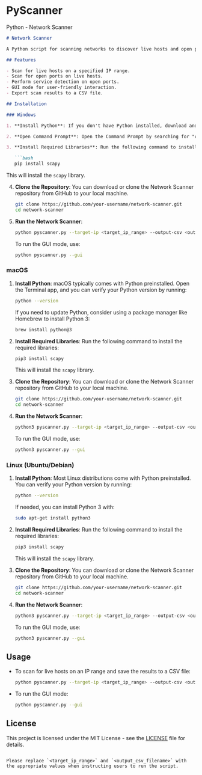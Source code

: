 # PyScanner
Python - Network Scanner

```markdown
# Network Scanner

A Python script for scanning networks to discover live hosts and open ports.

## Features

- Scan for live hosts on a specified IP range.
- Scan for open ports on live hosts.
- Perform service detection on open ports.
- GUI mode for user-friendly interaction.
- Export scan results to a CSV file.

## Installation

### Windows

1. **Install Python**: If you don't have Python installed, download and install it from the official Python website: [Python Downloads](https://www.python.org/downloads/).

2. **Open Command Prompt**: Open the Command Prompt by searching for "cmd" or "Command Prompt" in the Start menu.

3. **Install Required Libraries**: Run the following command to install the required libraries:

   ```bash
   pip install scapy
   ```

   This will install the `scapy` library.

4. **Clone the Repository**: You can download or clone the Network Scanner repository from GitHub to your local machine.

   ```bash
   git clone https://github.com/your-username/network-scanner.git
   cd network-scanner
   ```

5. **Run the Network Scanner**:

   ```bash
   python pyscanner.py --target-ip <target_ip_range> --output-csv <output_csv_filename>
   ```

   To run the GUI mode, use:

   ```bash
   python pyscanner.py --gui
   ```

### macOS

1. **Install Python**: macOS typically comes with Python preinstalled. Open the Terminal app, and you can verify your Python version by running:

   ```bash
   python --version
   ```

   If you need to update Python, consider using a package manager like Homebrew to install Python 3:

   ```bash
   brew install python@3
   ```

2. **Install Required Libraries**: Run the following command to install the required libraries:

   ```bash
   pip3 install scapy
   ```

   This will install the `scapy` library.

3. **Clone the Repository**: You can download or clone the Network Scanner repository from GitHub to your local machine.

   ```bash
   git clone https://github.com/your-username/network-scanner.git
   cd network-scanner
   ```

4. **Run the Network Scanner**:

   ```bash
   python3 pyscanner.py --target-ip <target_ip_range> --output-csv <output_csv_filename>
   ```

   To run the GUI mode, use:

   ```bash
   python3 pyscanner.py --gui
   ```

### Linux (Ubuntu/Debian)

1. **Install Python**: Most Linux distributions come with Python preinstalled. You can verify your Python version by running:

   ```bash
   python --version
   ```

   If needed, you can install Python 3 with:

   ```bash
   sudo apt-get install python3
   ```

2. **Install Required Libraries**: Run the following command to install the required libraries:

   ```bash
   pip3 install scapy
   ```

   This will install the `scapy` library.

3. **Clone the Repository**: You can download or clone the Network Scanner repository from GitHub to your local machine.

   ```bash
   git clone https://github.com/your-username/network-scanner.git
   cd network-scanner
   ```

4. **Run the Network Scanner**:

   ```bash
   python3 pyscanner.py --target-ip <target_ip_range> --output-csv <output_csv_filename>
   ```

   To run the GUI mode, use:

   ```bash
   python3 pyscanner.py --gui
   ```

## Usage

- To scan for live hosts on an IP range and save the results to a CSV file:

  ```bash
  python pyscanner.py --target-ip <target_ip_range> --output-csv <output_csv_filename>
  ```

- To run the GUI mode:

  ```bash
  python pyscanner.py --gui
  ```

## License

This project is licensed under the MIT License - see the [LICENSE](LICENSE) file for details.
```

Please replace `<target_ip_range>` and `<output_csv_filename>` with the appropriate values when instructing users to run the script.
